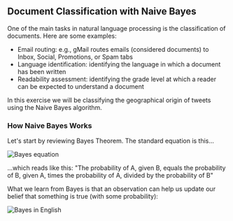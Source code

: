 ## Document Classification with Naive Bayes
One of the main tasks in natural language processing is the classification of documents. Here are some examples:
+ Email routing: e.g., gMail routes emails (considered documents) to Inbox, Social, Promotions, or Spam tabs
+ Language identification: identifying the language in which a document has been written
+ Readability assessment: identifying the grade level at which a reader can be expected to understand a document

In this exercise we will be classifying the geographical origin of tweets using the Naive Bayes algorithm.
### How Naive Bayes Works
Let's start by reviewing Bayes Theorem. The standard equation is this...

![Bayes equation](https://github.com/chrisfalter/DataScience/blob/master/NLP/NaiveBayes/Bayes_equation.jpg?raw=true)

...which reads like this: "The probability of A, given B, equals the probability of B, given A, times the probability of A, divided by the probability of B"

What we learn from Bayes is that an observation can help us update our belief that something is true (with some probability):

![Bayes in English](https://github.com/chrisfalter/DataScience/blob/master/NLP/NaiveBayes/Bayes_in_English.jpg?raw=true)

